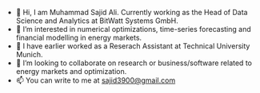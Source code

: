 - 👋 Hi, I am Muhammad Sajid Ali. Currently working as the Head of Data Science and Analytics at BitWatt Systems GmbH.
- 👀 I’m interested in numerical optimizations, time-series forecasting and financial modelling in energy markets.
- 🌱 I have earlier worked as a Reserach Assistant at Technical University Munich.
- 💞️ I’m looking to collaborate on research or business/software related to energy markets and optimization.
- 📫 You can write to me at sajid3900@gmail.com

<!---
sajid3900/sajid3900 is a ✨ special ✨ repository because its `README.md` (this file) appears on your GitHub profile.
You can click the Preview link to take a look at your changes.
--->
